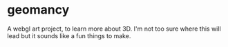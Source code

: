 # geomancy
A webgl art project, to learn more about 3D. I'm not too sure where this will lead but it sounds like a fun things to make.
